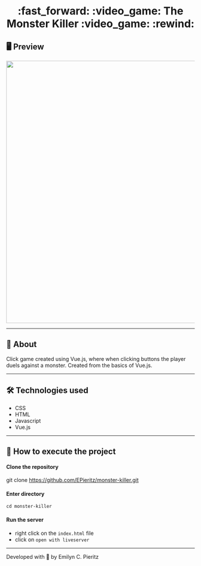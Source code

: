 <h1 align = "center"> :fast_forward: :video_game: The Monster Killer :video_game: :rewind: </h1>

## 🖥 Preview
<p align = "center">
  <img src = "https://raw.githubusercontent.com/ecpieritz/monster-killer/main/img/monster-killer-print.png" width = "700">
</p>

---

## 📖 About
<p>Click game created using Vue.js, where when clicking buttons the player duels against a monster. Created from the basics of Vue.js.</p>

---

## 🛠 Technologies used
- CSS
- HTML
- Javascript
- Vue.js

---


## 🚀 How to execute the project
#### Clone the repository
git clone https://github.com/EPieritz/monster-killer.git

#### Enter directory
`cd monster-killer`

#### Run the server
- right click on the `index.html` file
- click on `open with liveserver`

---
Developed with 💙 by Emilyn C. Pieritz
